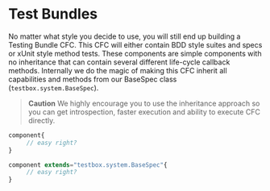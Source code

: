 # Test Bundles

No matter what style you decide to use, you will still end up building a Testing Bundle CFC. This CFC will either contain BDD style suites and specs or xUnit style method tests. These components are simple components with no inheritance that can contain several different life-cycle callback methods. Internally we do the magic of making this CFC inherit all capabilities and methods from our BaseSpec class \(`testbox.system.BaseSpec`\).

> **Caution** We highly encourage you to use the inheritance approach so you can get introspection, faster execution and ability to execute CFC directly.

```javascript
component{
     // easy right?
}

component extends="testbox.system.BaseSpec"{
     // easy right?
}
```

